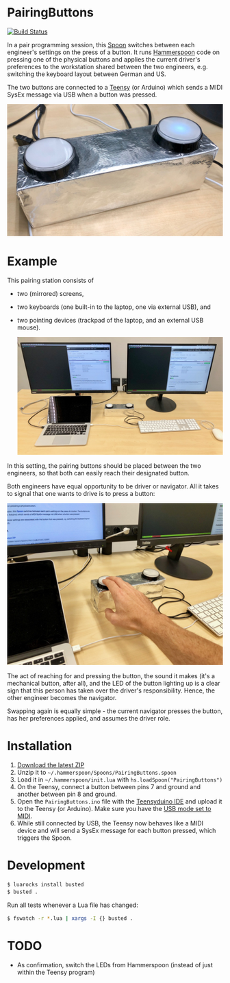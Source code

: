# PairingButtons

[![Build Status](https://app.travis-ci.com/suhlig/PairingButtons.spoon.svg?branch=master)](https://app.travis-ci.com/suhlig/PairingButtons.spoon)

In a pair programming session, this [Spoon](http://www.hammerspoon.org/Spoons) switches between each engineer's settings on the press of a button. It runs [Hammerspoon](http://www.hammerspoon.org/) code on pressing one of the physical buttons and applies the current driver's preferences to the workstation shared between the two engineers, e.g. switching the keyboard layout between German and US.

The two buttons are connected to a [Teensy](https://www.pjrc.com/teensy) (or Arduino) which sends a MIDI SysEx message via USB when a button was pressed.

  ![Detail view of pairing buttons](detail.jpg)

# Example

This pairing station consists of

- two (mirrored) screens,
- two keyboards (one built-in to the laptop, one via external USB), and
- two pointing devices (trackpad of the laptop, and an external USB mouse).

  ![](pairing-station.jpg)

In this setting, the pairing buttons should be placed between the two engineers, so that both can easily reach their designated button.

Both engineers have equal opportunity to be driver or navigator. All it takes to signal that one wants to drive is to press a button:

  ![A person presses the button to signal that she becomes the driver](in-action.jpg)

The act of reaching for and pressing the button, the sound it makes (it's a mechanical button, after all), and the LED of the button lighting up is a clear sign that this person has taken over the driver's responsibility. Hence, the other engineer becomes the navigator.

Swapping again is equally simple - the current navigator presses the button, has her preferences applied, and assumes the driver role.

# Installation

1. [Download the latest ZIP](https://github.com/suhlig/PairingButtons.spoon/archive/master.zip)
2. Unzip it to `~/.hammerspoon/Spoons/PairingButtons.spoon`
3. Load it in `~/.hammerspoon/init.lua` with `hs.loadSpoon("PairingButtons")`
4. On the Teensy, connect a button between pins 7 and ground and another between pin 8 and ground.
5. Open the `PairingButtons.ino` file with the [Teensyduino IDE](https://www.pjrc.com/teensy/teensyduino.html) and upload it to the Teensy (or Arduino). Make sure you have the [USB mode set to MIDI](https://www.pjrc.com/teensy/td_midi.html).
6. While still connected by USB, the Teensy now behaves like a MIDI device and will send a SysEx message for each button pressed, which triggers the Spoon.

# Development

```sh
$ luarocks install busted
$ busted .
```

Run all tests whenever a Lua file has changed:

```sh
$ fswatch -r *.lua | xargs -I {} busted .
```

# TODO

* As confirmation, switch the LEDs from Hammerspoon (instead of just within the Teensy program)
